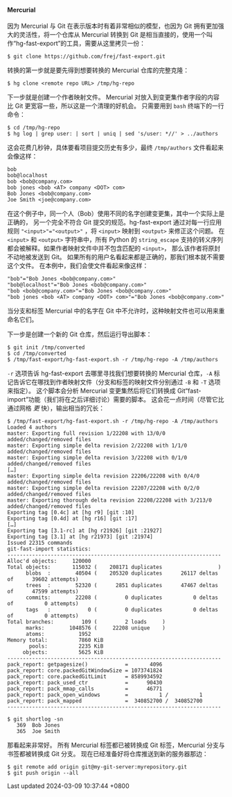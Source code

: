 #### Mercurial

因为 Mercurial 与 Git 在表示版本时有着非常相似的模型，也因为 Git
拥有更加强大的灵活性，将一个仓库从 Mercurial 转换到 Git
是相当直接的，使用一个叫作“hg-fast-export”的工具，需要从这里拷贝一份：

```shell
$ git clone https://github.com/frej/fast-export.git
```

转换的第一步就是要先得到想要转换的 Mercurial 仓库的完整克隆：

```shell
$ hg clone <remote repo URL> /tmp/hg-repo
```

下一步就是创建一个作者映射文件。 Mercurial
对放入到变更集作者字段的内容比 Git
更宽容一些，所以这是一个清理的好机会。 只需要用到 `bash`
终端下的一行命令：

```shell
$ cd /tmp/hg-repo
$ hg log | grep user: | sort | uniq | sed 's/user: *//' > ../authors
```

这会花费几秒钟，具体要看项目提交历史有多少，最终 `/tmp/authors`
文件看起来会像这样：

```shell
bob
bob@localhost
bob <bob@company.com>
bob jones <bob <AT> company <DOT> com>
Bob Jones <bob@company.com>
Joe Smith <joe@company.com>
```

在这个例子中，同一个人（Bob）使用不同的名字创建变更集，其中一个实际上是正确的，
另一个完全不符合 Git 提交的规范。hg-fast-export 通过对每一行应用规则
`"<input>"="<output>"` ，将 `<input>` 映射到 `<output>` 来修正这个问题。
在 `<input>` 和 `<output>` 字符串中，所有 Python 的 `string_escape`
支持的转义序列都会被解释。如果作者映射文件中并不包含匹配的 `<input>`，
那么该作者将原封不动地被发送到 Git。
如果所有的用户名看起来都是正确的，那我们根本就不需要这个文件。
在本例中，我们会使文件看起来像这样：

```shell
"bob"="Bob Jones <bob@company.com>"
"bob@localhost"="Bob Jones <bob@company.com>"
"bob <bob@company.com>"="Bob Jones <bob@company.com>"
"bob jones <bob <AT> company <DOT> com>"="Bob Jones <bob@company.com>"
```

当分支和标签 Mercurial 中的名字在 Git
中不允许时，这种映射文件也可以用来重命名它们。

下一步是创建一个新的 Git 仓库，然后运行导出脚本：

```shell
$ git init /tmp/converted
$ cd /tmp/converted
$ /tmp/fast-export/hg-fast-export.sh -r /tmp/hg-repo -A /tmp/authors
```

`-r` 选项告诉 hg-fast-export 去哪里寻找我们想要转换的 Mercurial
仓库，`-A` 标记告诉它在哪找到作者映射文件（分支和标签的映射文件分别通过
`-B` 和 `-T` 选项来指定）。 这个脚本会分析 Mercurial
变更集然后将它们转换成
Git“fast-import”功能（我们将在之后详细讨论）需要的脚本。
这会花一点时间（尽管它比通过网格 *更* 快），输出相当的冗长：

```shell
$ /tmp/fast-export/hg-fast-export.sh -r /tmp/hg-repo -A /tmp/authors
Loaded 4 authors
master: Exporting full revision 1/22208 with 13/0/0 added/changed/removed files
master: Exporting simple delta revision 2/22208 with 1/1/0 added/changed/removed files
master: Exporting simple delta revision 3/22208 with 0/1/0 added/changed/removed files
[…]
master: Exporting simple delta revision 22206/22208 with 0/4/0 added/changed/removed files
master: Exporting simple delta revision 22207/22208 with 0/2/0 added/changed/removed files
master: Exporting thorough delta revision 22208/22208 with 3/213/0 added/changed/removed files
Exporting tag [0.4c] at [hg r9] [git :10]
Exporting tag [0.4d] at [hg r16] [git :17]
[…]
Exporting tag [3.1-rc] at [hg r21926] [git :21927]
Exporting tag [3.1] at [hg r21973] [git :21974]
Issued 22315 commands
git-fast-import statistics:
---------------------------------------------------------------------
Alloc'd objects:     120000
Total objects:       115032 (    208171 duplicates                  )
      blobs  :        40504 (    205320 duplicates      26117 deltas of      39602 attempts)
      trees  :        52320 (      2851 duplicates      47467 deltas of      47599 attempts)
      commits:        22208 (         0 duplicates          0 deltas of          0 attempts)
      tags   :            0 (         0 duplicates          0 deltas of          0 attempts)
Total branches:         109 (         2 loads     )
      marks:        1048576 (     22208 unique    )
      atoms:           1952
Memory total:          7860 KiB
       pools:          2235 KiB
     objects:          5625 KiB
---------------------------------------------------------------------
pack_report: getpagesize()            =       4096
pack_report: core.packedGitWindowSize = 1073741824
pack_report: core.packedGitLimit      = 8589934592
pack_report: pack_used_ctr            =      90430
pack_report: pack_mmap_calls          =      46771
pack_report: pack_open_windows        =          1 /          1
pack_report: pack_mapped              =  340852700 /  340852700
---------------------------------------------------------------------

$ git shortlog -sn
   369  Bob Jones
   365  Joe Smith
```

那看起来非常好。 所有 Mercurial 标签都已被转换成 Git 标签，Mercurial
分支与书签都被转换成 Git 分支。
现在已经准备好将仓库推送到新的服务器那边：

```shell
$ git remote add origin git@my-git-server:myrepository.git
$ git push origin --all
```

Last updated 2024-03-09 10:37:44 +0800
